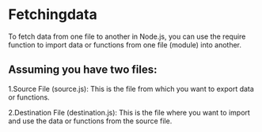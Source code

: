 # Fetchingdata
To fetch data from one file to another in Node.js, you can use the require function to import data or functions from one file (module) into another. 

 ## Assuming you have two files:

  1.Source File (source.js): This is the file from which you want to export data or functions.

  2.Destination File (destination.js): This is the file where you want to import and use the data or functions from the source file.
